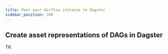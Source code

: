 ```yaml
---
title: Peer your Airflow instance to Dagster
sidebar_position: 200
---
```


## Create asset representations of DAGs in Dagster

TK
